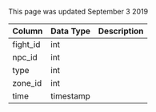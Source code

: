 This page was updated September 3 2019

| Column   | Data Type | Description |
| -------- | --------- | ----------- |
| fight_id | int       |             |
| npc_id   | int       |             |
| type     | int       |             |
| zone_id  | int       |             |
| time     | timestamp |             |